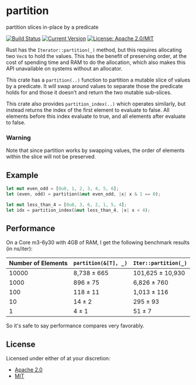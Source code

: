 # partition

partition slices in-place by a predicate

[![Build Status](https://travis-ci.org/llogiq/partition.svg)](https://travis-ci.org/llogiq/partition)
[![Current Version](https://img.shields.io/crates/v/partition.svg)](https://crates.io/crates/partition)
[![License: Apache 2.0/MIT](https://img.shields.io/crates/l/partition.svg)](#license)

Rust has the `Iterator::partition(_)` method, but this requires allocating two
`Vec`s to hold the values. This has the benefit of preserving order, at the
cost of spending time and RAM to do the allocation, which also makes this API
unavailable on systems without an allocator.

This crate has a `partition(..)` function to partition a mutable slice of
values by a predicate. It will swap around values to separate those the
predicate holds for and those it doesn't and return the two mutable sub-slices.

This crate also provides `partition_index(..)` which operates similarly, but
instead returns the index of the first element to evaluate to false.  All
elements before this index evaluate to true, and all elements after evaluate
to false.

### Warning

Note that since partition works by swapping values, the order of elements within
the slice will not be preserved.

## Example

```Rust
let mut even_odd = [0u8, 1, 2, 3, 4, 5, 6];
let (even, odd) = partition(&mut even_odd, |x| x & 1 == 0);
```

```Rust
let mut less_than_4 = [0u8, 3, 6, 2, 1, 5, 4];
let idx = partition_index(&mut less_than_4, |x| x < 4);
```

## Performance

On a Core m3-6y30 with 4GB of RAM, I get the following benchmark results
(in ns/iter):

|Number of Elements|`partition(&[T], _)`|`Iter::partition(_)`|
|------------------|--------------------|--------------------|
|10000             |        8,738 ± 665 |   101,625 ± 10,930 |
|1000              |          896 ±  75 |     6,826 ±    760 |
|100               |          118 ±  11 |     1,013 ±    116 |
|10                |           14 ±   2 |       295 ±     93 |
|1                 |            4 ±   1 |        51 ±      7 |

So it's safe to say performance compares very favorably.

## License

Licensed under either of at your discretion:

- [Apache 2.0](LICENSE.Apache2)
- [MIT](LICENSE.MIT)
